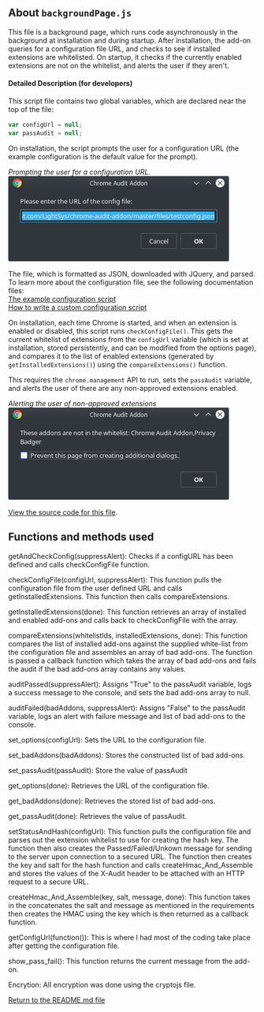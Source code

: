 ## About `backgroundPage.js`

This file is a background page, which runs code asynchronously in the background at installation and during startup. After installation, the add-on queries for a configuration file URL, and checks to see if installed extensions are whitelisted. On startup, it checks if the currently enabled extensions are not on the whitelist, and alerts the user if they aren't. 

#### Detailed Description (for developers)

This script file contains two global variables, which are declared near the top of the file:

```javascript
var configUrl = null;
var passAudit = null;
```

On installation, the script prompts the user for a configuration URL (the example configuration is the default value for the prompt). 

_Prompting the user for a configuration URL._  
![Prompting the user for a configuration URL](https://raw.githubusercontent.com/LightSys/chrome-audit-addon/master/doc/backgroundPage.js_img/backgroundPage.js_img00.png)

The file, which is formatted as JSON, downloaded with JQuery, and parsed. To learn more about the configuration file, see the following documentation files:  
[The example configuration script](files/testconfig.json.md)  
[How to write a custom configuration script](writing_config.md)

On installation, each time Chrome is started, and when an extension is enabled or disabled, this script runs `checkConfigFile()`. This gets the current whitelist of extensions from the `configUrl` variable (which is set at installation, stored persistently, and can be modified from the options page), and compares it to the list of enabled extensions (generated by `getInstalledExtensions()`) using the `compareExtensions()` function. 

This requires the `chrome.management` API to run, sets the `passAudit` variable, and alerts the user of there are any non-approved extensions enabled. 

_Alerting the user of non-approved extensions_  
![Alerting the user of non-approved extensions](https://raw.githubusercontent.com/LightSys/chrome-audit-addon/master/doc/backgroundPage.js_img/backgroundPage.js_img01.png)

[View the source code for this file](../backgroundPage.js).

Functions and methods used
------------------------------------
getAndCheckConfig(suppressAlert): Checks if a configURL has been defined and calls checkConfigFile function.

checkConfigFile(configUrl, suppressAlert): This function pulls the configuration file from the user defined URL and calls getInstalledExtensions. This function then calls compareExtensions.

getInstalledExtensions(done): This function retrieves an array of installed and enabled add-ons and calls back to checkConfigFile with the array.

compareExtensions(whitelistIds, installedExtensions, done): This function compares the list of installed add-ons against the supplied white-list from the configuration file and assembles an array of bad add-ons. The function is passed a callback function which takes the array of bad add-ons and fails the audit if the bad add-ons array contains any values.

auditPassed(suppressAlert): Assigns "True" to the passAudit variable, logs a success message to the console, and sets the bad add-ons array to null.

auditFailed(badAddons, suppressAlert): Assigns "False" to the passAudit variable, logs an alert with failure message and list of bad add-ons to the console.

set_options(configUrl): Sets the URL to the configuration file.

set_badAddons(badAddons): Stores the constructed list of bad add-ons.

set_passAudit(passAudit): Store the value of passAudit

get_options(done): Retrieves the URL of the configuration file.

get_badAddons(done): Retrieves the stored list of bad add-ons.

get_passAudit(done): Retrieves the value of passAudit.

setStatusAndHash(configUrl): This function pulls the configuration file and parses out the extension whitelist to use for creating the hash key. The function then also creates the Passed/Failed/Unkown message for sending to the server upon connection to a secured URL. The function then creates the key and salt for the hash function and calls createHmac_And_Assemble and stores the values of the X-Audit header to be attached with an HTTP request to a secure URL.

createHmac_And_Assemble(key, salt, message, done): This function takes in the concatenates the salt and message as mentioned in the requirements then creates the HMAC using the key which is then returned as a callback function.

getConfigUrl(function()): This is where I had most of the coding take place after getting the configuration file.

show_pass_fail(): This function returns the current message from the add-on.

Encrytion: All encryption was done using the cryptojs file.

[Return to the README.md file](../README.md)
